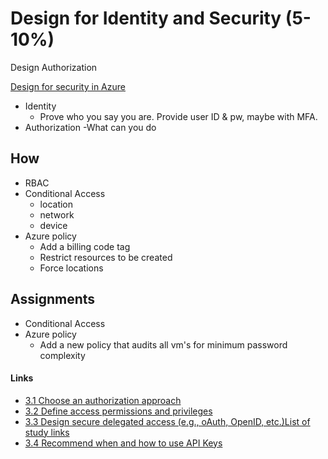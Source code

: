 # Design for Identity and Security (5-10%)

Design Authorization

[Design for security in Azure](https://docs.microsoft.com/en-us/learn/modules/design-for-security-in-azure/)

- Identity
    - Prove who you say you are. Provide user ID & pw, maybe with MFA.
- Authorization
    -What can you do

## How

- RBAC
- Conditional Access
  - location
  - network
  - device
- Azure policy
  - Add a billing code tag
  - Restrict resources to be created
  - Force locations

## Assignments

- Conditional Access
- Azure policy
  - Add a new policy that audits all vm's for minimum password complexity

#### Links

- [3.1 Choose an authorization approach](https://docs.microsoft.com/en-us/azure/app-service/app-service-authentication-overview)
- [3.2 Define access permissions and privileges](https://docs.microsoft.com/en-us/azure/active-directory/develop/v1-permissions-and-consent)
- [3.3 Design secure delegated access (e.g., oAuth, OpenID, etc.)List of study links](https://docs.microsoft.com/en-us/azure/active-directory/users-groups-roles/roles-concept-delegation)
- [3.4 Recommend when and how to use API Keys](https://docs.microsoft.com/en-us/azure/search/search-security-api-keys)